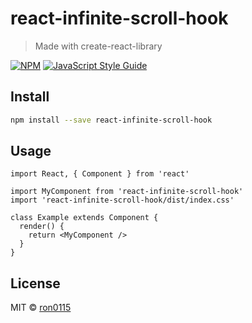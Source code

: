 # react-infinite-scroll-hook

> Made with create-react-library

[![NPM](https://img.shields.io/npm/v/react-infinite-scroll-hook.svg)](https://www.npmjs.com/package/react-infinite-scroll-hook) [![JavaScript Style Guide](https://img.shields.io/badge/code_style-standard-brightgreen.svg)](https://standardjs.com)

## Install

```bash
npm install --save react-infinite-scroll-hook
```

## Usage

```tsx
import React, { Component } from 'react'

import MyComponent from 'react-infinite-scroll-hook'
import 'react-infinite-scroll-hook/dist/index.css'

class Example extends Component {
  render() {
    return <MyComponent />
  }
}
```

## License

MIT © [ron0115](https://github.com/ron0115)
